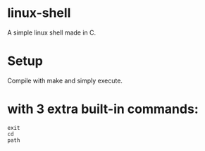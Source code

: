 # linux-shell
A simple linux shell made in C. 

# Setup
Compile with make and simply execute.


# with 3 extra built-in commands:

	exit
	cd
	path
	 
